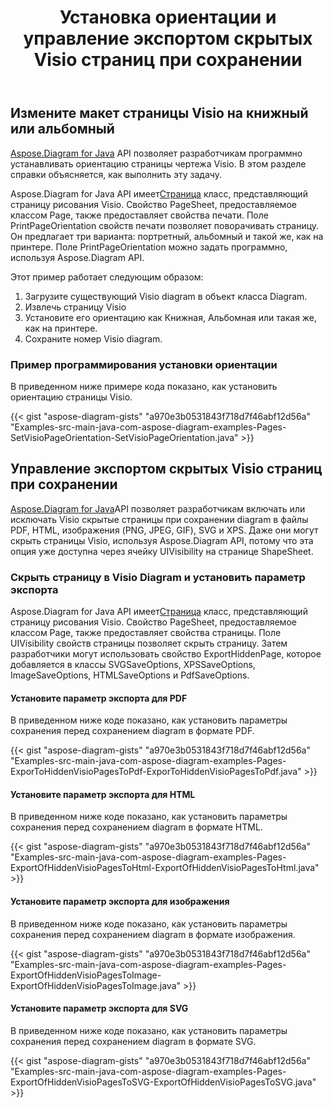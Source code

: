 ﻿---
title: Установка ориентации и управление экспортом скрытых Visio страниц при сохранении
type: docs
weight: 20
url: /ru/java/set-orientation-and-control-the-export-of-hidden-visio-pages-on-saving/
---
## **Измените макет страницы Visio на книжный или альбомный**
[Aspose.Diagram for Java](https://products.aspose.com/diagram/java/) API позволяет разработчикам программно устанавливать ориентацию страницы чертежа Visio. В этом разделе справки объясняется, как выполнить эту задачу.

 Aspose.Diagram for Java API имеет[Страница](https://reference.aspose.com/diagram/java/com.aspose.diagram/Page) класс, представляющий страницу рисования Visio. Свойство PageSheet, предоставляемое классом Page, также предоставляет свойства печати. Поле PrintPageOrientation свойств печати позволяет поворачивать страницу. Он предлагает три варианта: портретный, альбомный и такой же, как на принтере. Поле PrintPageOrientation можно задать программно, используя Aspose.Diagram API.

Этот пример работает следующим образом:

1. Загрузите существующий Visio diagram в объект класса Diagram.
1. Извлечь страницу Visio
1. Установите его ориентацию как Книжная, Альбомная или такая же, как на принтере.
1. Сохраните номер Visio diagram.
### **Пример программирования установки ориентации**
В приведенном ниже примере кода показано, как установить ориентацию страницы Visio.

{{< gist "aspose-diagram-gists" "a970e3b0531843f718d7f46abf12d56a" "Examples-src-main-java-com-aspose-diagram-examples-Pages-SetVisioPageOrientation-SetVisioPageOrientation.java" >}}
## **Управление экспортом скрытых Visio страниц при сохранении**
[Aspose.Diagram for Java](https://products.aspose.com/diagram/java/)API позволяет разработчикам включать или исключать Visio скрытые страницы при сохранении diagram в файлы PDF, HTML, изображения (PNG, JPEG, GIF), SVG и XPS. Даже они могут скрыть страницы Visio, используя Aspose.Diagram API, потому что эта опция уже доступна через ячейку UIVisibility на странице ShapeSheet.
### **Скрыть страницу в Visio Diagram и установить параметр экспорта**
 Aspose.Diagram for Java API имеет[Страница](https://reference.aspose.com/diagram/java/com.aspose.diagram/Page) класс, представляющий страницу рисования Visio. Свойство PageSheet, предоставляемое классом Page, также предоставляет свойства страницы. Поле UIVisibility свойств страницы позволяет скрыть страницу. Затем разработчики могут использовать свойство ExportHiddenPage, которое добавляется в классы SVGSaveOptions, XPSSaveOptions, ImageSaveOptions, HTMLSaveOptions и PdfSaveOptions.
#### **Установите параметр экспорта для PDF**
В приведенном ниже коде показано, как установить параметры сохранения перед сохранением diagram в формате PDF.

{{< gist "aspose-diagram-gists" "a970e3b0531843f718d7f46abf12d56a" "Examples-src-main-java-com-aspose-diagram-examples-Pages-ExporToHiddenVisioPagesToPdf-ExporToHiddenVisioPagesToPdf.java" >}}
#### **Установите параметр экспорта для HTML**
В приведенном ниже коде показано, как установить параметры сохранения перед сохранением diagram в формате HTML.

{{< gist "aspose-diagram-gists" "a970e3b0531843f718d7f46abf12d56a" "Examples-src-main-java-com-aspose-diagram-examples-Pages-ExportOfHiddenVisioPagesToHtml-ExportOfHiddenVisioPagesToHtml.java" >}}
#### **Установите параметр экспорта для изображения**
В приведенном ниже коде показано, как установить параметры сохранения перед сохранением diagram в формате изображения.

{{< gist "aspose-diagram-gists" "a970e3b0531843f718d7f46abf12d56a" "Examples-src-main-java-com-aspose-diagram-examples-Pages-ExportOfHiddenVisioPagesToImage-ExportOfHiddenVisioPagesToImage.java" >}}
#### **Установите параметр экспорта для SVG**
В приведенном ниже коде показано, как установить параметры сохранения перед сохранением diagram в формате SVG.

{{< gist "aspose-diagram-gists" "a970e3b0531843f718d7f46abf12d56a" "Examples-src-main-java-com-aspose-diagram-examples-Pages-ExportOfHiddenVisioPagesToSVG-ExportOfHiddenVisioPagesToSVG.java" >}}
